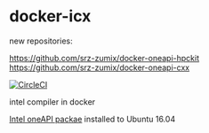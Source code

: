 # docker-icx

new repositories:

https://github.com/srz-zumix/docker-oneapi-hpckit  
https://github.com/srz-zumix/docker-oneapi-cxx

[![CircleCI](https://circleci.com/gh/srz-zumix/docker-icx/tree/main.svg?style=svg)](https://circleci.com/gh/srz-zumix/docker-icx/tree/main)

<!-- [![Docker Cloud Build Status](https://img.shields.io/docker/cloud/build/srzzumix/icx.svg)](https://hub.docker.com/r/srzzumix/icx/) -->

intel compiler in docker

[Intel oneAPI packae](https://software.intel.com/content/www/us/en/develop/documentation/installation-guide-for-intel-oneapi-toolkits-linux/top/installation/install-using-package-managers/apt.html#apt_PACKAGES) installed to Ubuntu 16.04
